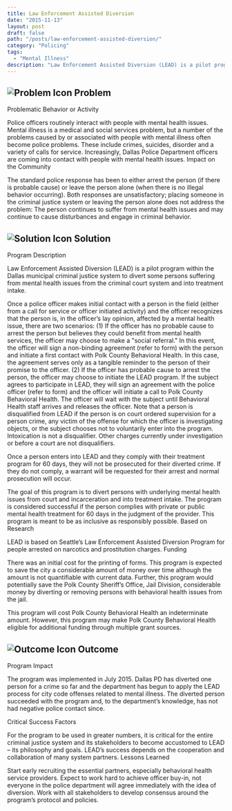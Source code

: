 ```yaml
---
title: Law Enforcement Assisted Diversion
date: "2015-11-13"
layout: post
draft: false
path: "/posts/law-enforcement-assisted-diversion/"
category: "Policing"
tags:
  - "Mental Illness"
description: "Law Enforcement Assisted Diversion (LEAD) is a pilot program within the Dallas municipal criminal justice system to divert some persons suffering from mental health issues from the criminal court system and into treatment intake."
---
```

## ![Problem Icon](https://github.com/google/material-design-icons/raw/master/alert/1x_web/ic_error_outline_black_48dp.png "Problem") Problem

Problematic Behavior or Activity

Police officers routinely interact with people with mental health issues. Mental illness is a medical and social services problem, but a number of the problems caused by or associated with people with mental illness often become police problems. These include crimes, suicides, disorder and a variety of calls for service. Increasingly, Dallas Police Department officers are coming into contact with people with mental health issues.
Impact on the Community

The standard police response has been to either arrest the person (if there is probable cause) or leave the person alone (when there is no illegal behavior occurring). Both responses are unsatisfactory; placing someone in the criminal justice system or leaving the person alone does not address the problem: The person continues to suffer from mental health issues and may continue to cause disturbances and engage in criminal behavior.
## ![Solution Icon](https://github.com/google/material-design-icons/raw/master/action/1x_web/ic_lightbulb_outline_black_48dp.png "Solution") Solution
Program Description

Law Enforcement Assisted Diversion (LEAD) is a pilot program within the Dallas municipal criminal justice system to divert some persons suffering from mental health issues from the criminal court system and into treatment intake.

Once a police officer makes initial contact with a person in the field (either from a call for service or officer initiated activity) and the officer recognizes that the person is, in the officer’s lay opinion, affected by a mental health issue, there are two scenarios: (1) If the officer has no probable cause to arrest the person but believes they could benefit from mental health services, the officer may choose to make a "social referral." In this event, the officer will sign a non-binding agreement (refer to form) with the person and initiate a first contact with Polk County Behavioral Health. In this case, the agreement serves only as a tangible reminder to the person of their promise to the officer. (2) If the officer has probable cause to arrest the person, the officer may choose to initiate the LEAD program. If the subject agrees to participate in LEAD, they will sign an agreement with the police officer (refer to form) and the officer will initiate a call to Polk County Behavioral Health. The officer will wait with the subject until Behavioral Health staff arrives and releases the officer. Note that a person is disqualified from LEAD if the person is on court ordered supervision for a person crime, any victim of the offense for which the officer is investigating objects, or the subject chooses not to voluntarily enter into the program. Intoxication is not a disqualifier. Other charges currently under investigation or before a court are not disqualifiers.

Once a person enters into LEAD and they comply with their treatment program for 60 days, they will not be prosecuted for their diverted crime. If they do not comply, a warrant will be requested for their arrest and normal prosecution will occur.

The goal of this program is to divert persons with underlying mental health issues from court and incarceration and into treatment intake. The program is considered successful if the person complies with private or public mental health treatment for 60 days in the judgment of the provider. This program is meant to be as inclusive as responsibly possible.
Based on Research

LEAD is based on Seattle’s Law Enforcement Assisted Diversion Program for people arrested on narcotics and prostitution charges.
Funding

There was an initial cost for the printing of forms. This program is expected to save the city a considerable amount of money over time although the amount is not quantifiable with current data. Further, this program would potentially save the Polk County Sheriff’s Office, Jail Division, considerable money by diverting or removing persons with behavioral health issues from the jail.

This program will cost Polk County Behavioral Health an indeterminate amount. However, this program may make Polk County Behavioral Health eligible for additional funding through multiple grant sources.
## ![Outcome Icon](https://github.com/google/material-design-icons/raw/master/action/1x_web/ic_view_list_black_48dp.png "Outcome") Outcome
Program Impact

The program was implemented in July 2015. Dallas PD has diverted one person for a crime so far and the department has begun to apply the LEAD process for city code offenses related to mental illness. The diverted person succeeded with the program and, to the department’s knowledge, has not had negative police contact since. 

Critical Success Factors

For the program to be used in greater numbers, it is critical for the entire criminal justice system and its stakeholders to become accustomed to LEAD – its philosophy and goals. LEAD’s success depends on the cooperation and collaboration of many system partners.
Lessons Learned

Start early recruiting the essential partners, especially behavioral health service providers. Expect to work hard to achieve officer buy-in, not everyone in the police department will agree immediately with the idea of diversion. Work with all stakeholders to develop consensus around the program’s protocol and policies. 